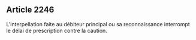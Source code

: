 Article 2246
----
L'interpellation faite au débiteur principal ou sa reconnaissance interrompt le
délai de prescription contre la caution.
